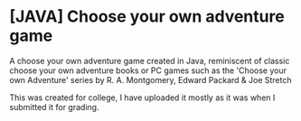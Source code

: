# [JAVA] Choose your own adventure game
A choose your own adventure game created in Java, reminiscent of classic choose your own adventure books or PC games such as the 'Choose your own Adventure' series by R. A. Montgomery, Edward Packard &amp; Joe Stretch

This was created for college, I have uploaded it mostly as it was when I submitted it for grading.
